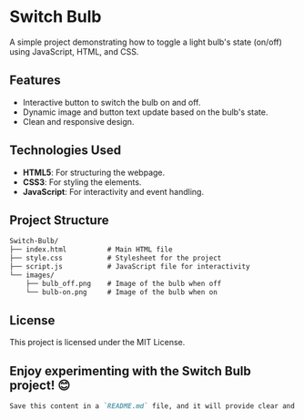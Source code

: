 # Switch Bulb

A simple project demonstrating how to toggle a light bulb's state (on/off) using JavaScript, HTML, and CSS.

## Features

- Interactive button to switch the bulb on and off.
- Dynamic image and button text update based on the bulb's state.
- Clean and responsive design.

## Technologies Used

- **HTML5**: For structuring the webpage.
- **CSS3**: For styling the elements.
- **JavaScript**: For interactivity and event handling.

## Project Structure

```markdown
Switch-Bulb/ 
├── index.html          # Main HTML file 
├── style.css           # Stylesheet for the project 
├── script.js           # JavaScript file for interactivity 
└── images/ 
    ├── bulb_off.png    # Image of the bulb when off 
    └── bulb-on.png     # Image of the bulb when on
```

## License
This project is licensed under the MIT License.

## Enjoy experimenting with the Switch Bulb project! 😊
```markdown
Save this content in a `README.md` file, and it will provide clear and detailed documentation
```